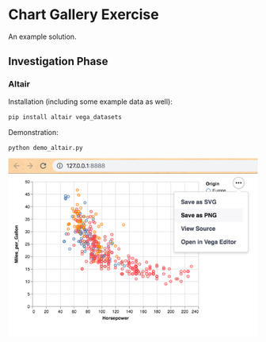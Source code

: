 # Chart Gallery Exercise

An example solution.

## Investigation Phase

### Altair

Installation (including some example data as well):

```sh
pip install altair vega_datasets
```

Demonstration:

```sh
python demo_altair.py
```

![](/images/demo_altair.png)
